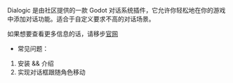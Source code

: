 <PageHeader content="Dialogic 对话系统" />

Dialogic 是由社区提供的一款 Godot 对话系统插件，它允许你轻松地在你的游戏中添加对话功能。适合于自定义要求不高的对话场景。

如果想要查看更多信息的话，请移步[官网](https://dialogic.pro/)

- 常见问题：

1. 安装 && 介绍
2. 实现对话框跟随角色移动
